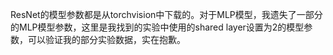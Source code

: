 ResNet的模型参数都是从torchvision中下载的。对于MLP模型，我遗失了一部分的MLP模型参数，这里是我找到的实验中使用的shared layer设置为2的模型参数，可以验证我的部分实验数据，实在抱歉。
